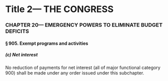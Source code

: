 
# Title 2— THE CONGRESS
### CHAPTER 20— EMERGENCY POWERS TO ELIMINATE BUDGET DEFICITS
#### § 905. Exempt programs and activities
##### (c) Net interest

No reduction of payments for net interest (all of major functional category 900) shall be made under any order issued under this subchapter.
